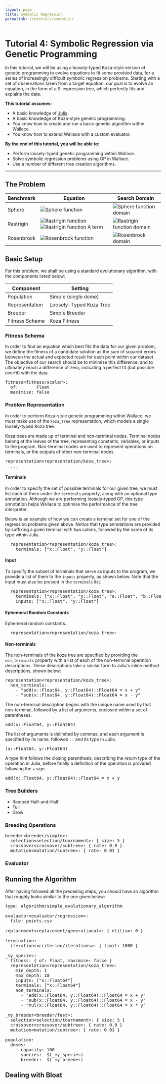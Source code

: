 ```yaml
---
layout: page
title: Symbolic Regression
permalink: /tutorials/symbolic/
---
```


# Tutorial 4: Symbolic Regression via Genetic Programming

In this tutorial, we will be using a loosely-typed Koza-style version of
genetic programming to evolve equations to fit some provided data, for a
series of increasingly difficult symbolic regression problems. Starting
with a set of observations taken from a target equation, our goal is to
evolve an equation, in the form of a S-expression tree, which perfectly
fits and explains the data.

**This tutorial assumes:**

* A basic knowledge of [Julia](http://julialang.org/).
* A basic knowledge of Koza-style genetic programming.
* You know how to create and run a basic genetic algorithm within Wallace.
* You know how to extend Wallace with a custom evaluator.

**By the end of this tutorial, you will be able to:**

* Perform loosely-typed genetic programming within Wallace.
* Solve symbolic regression problems using GP in Wallace.
* Use a number of different tree creation algorithms.

--------------------------------------------------------------------------------

## The Problem

Benchmark | Equation | Search Domain  
--------- | -------- | -------------
Sphere | ![Sphere function](https://upload.wikimedia.org/math/0/7/7/0770a5cfa1d5ad1f6c403315cca90493.png) | ![Sphere function domain](https://upload.wikimedia.org/math/6/e/d/6edd4ad0bea50fa9b2f0dbacd62fa911.png)
Rastrigin | ![Rastrigin function](https://upload.wikimedia.org/math/5/8/3/5831f65c6b1d64c2cf83d8eac84e1c3c.png) ![Rastrigin function A term](https://upload.wikimedia.org/math/d/9/7/d97446f1d0af787d9932516e0f4179e9.png) | ![Rastrigin function domain](https://upload.wikimedia.org/math/8/9/f/89f8f3dc16012a185e5a31ec62c919e5.png)
Rosenbrock | ![Rosenbrock function](https://upload.wikimedia.org/math/8/c/e/8ce1d6b5e80401a6df5e97bb984bb9b7.png) | ![Rosenbrock domain](https://upload.wikimedia.org/math/6/e/d/6edd4ad0bea50fa9b2f0dbacd62fa911.png)

## Basic Setup
For this problem, we shall be using a standard evolutionary algorithm, with the
components listed below:

| Component           | Setting                                           |
| ------------------- | ------------------------------------------------- |
| Population          | Simple (single deme)                              |
| Representation      | Loosely-Typed Koza Tree                           |
| Breeder             | Simple Breeder                                    |
| Fitness Scheme      | Koza Fitness                                      |

### Fitness Schema

In order to find an equation which best fits the data for our given problem,
we define the fitness of a candidate solution as the sum of squared errors
between the actual and expected result for each point within our dataset.
The objective of our search should be to minimise this difference, and
to ultimately reach a difference of zero, indicating a perfect fit (but
possible overfit) with the data.

<pre class="wallace">
fitness&lt;fitness/scalar&gt;:
  of:       Float
  maximise: false
</pre>

### Problem Representation

In order to perform Koza-style genetic programming within Wallace, we must make
use of the `koza_tree` representation, which models a single loosely-typed
Koza tree.

Koza trees are made up of terminal and non-terminal nodes. Terminal nodes
belong at the leaves of the tree, representing constants, variables, or
inputs to the program. Non-terminal nodes are used to represent operations
on terminals, or the outputs of other non-terminal nodes.

<pre class="wallace">
representation&lt;representation/koza_tree&gt;:
  ...
</pre>


#### Terminals

In order to specify the set of possible terminals for our given tree, we must
list each of them under the `terminals` property, along with an optional type
annotation. Although we are performing loosely-typed GP, this type annotation
helps Wallace to optimise the performance of the tree interpreter.

Below is an example of how we can create a terminal set for one of the
regression problems given above. Notice that type annotations are provided
by suffixing a given terminal with two colons, followed by the name of its
type within Julia.

<pre class="wallace">
  representation&lt;representation/koza_tree&gt;:
    terminals: ["x::Float", "y::Float"]
</pre>


#### Input

To specify the subset of terminals that serve as inputs to the program,
we provide a list of them to the `inputs` property, as shown below. Note that
the input must also be present in the `terminals` list.

<pre class="wallace">
  representation&lt;representation/koza_tree&gt;:
    terminals: ["x::Float", "y::Float", "a::Float", "b::Float"]
    inputs: ["x::Float", "y::Float"]
</pre>

#### Ephemeral Random Constants

Ephemeral random constants.

<pre class="wallace">
  representation&lt;representation/koza_tree&gt;:
</pre>

#### Non-terminals

The non-terminals of the koza tree are specified by providing the
`non_terminals` property with a list of each of the non-terminal
operation descriptions. These descriptions take a similar form to
Julia's inline method descriptions, shown below:

<pre class="wallace">
representation&lt;representation/koza_tree&gt;:
  non_terminals:
    - "add(x::Float64, y::Float64)::Float64 = x + y"
    - "sub(x::Float64, y::Float64)::Float64 = x - y"
</pre>

The non-terminal description begins with the unique name used by
that non-terminal, followed by a list of arguments, enclosed within
a set of parentheses.

<pre class="wallace">
add(x::Float64, y::Float64)
</pre>

The list of arguments is delimited by commas, and each argument is
specified by its name, followed `::` and its type in Julia.

<pre class="wallace">
(x::Float64, y::Float64)
</pre>

A type hint follows the closing parenthesis, describing the
return type of the operation in Julia, before finally a definition of
the operation is provided following the `=` sign.

<pre class="wallace">
add(x::Float64, y::Float64)::Float64 = x + y
</pre>

### Tree Builders

* Ramped Half-and-Half
* Full
* Grow

### Breeding Operations

<pre class="wallace">
breeder&lt;breeder/simple&gt;:
  selection&lt;selection/tournament&gt;: { size: 5 }
  crossover&lt;crossover/subtree&gt;: { rate: 0.9 }
  mutation&lt;mutation/subtree&gt;: { rate: 0.01 }
</pre>

### Evaluator

## Running the Algorithm

After having followed all the preceding steps, you should have an algorithm
that roughly looks similar to the one given below:

<pre class="wallace">
type: algorithm/simple_evolutionary_algorithm

evaluator&lt;evaluator/regression&gt;:
  file: points.csv

replacement&lt;replacement/generational&gt;: { elitism: 0 }

termination:
  iterations&lt;criterion/iterations&gt;: { limit: 1000 }

_my_species<species/simple>:
  fitness<fitness/simple>: { of: Float, maximise: false }
  representation&lt;representation/koza_tree&gt;:
    min_depth: 1
    max_depth: 18
    inputs: ["x::Float64"]
    terminals: ["x::Float64"]
    non_terminals:
      - "add(x::Float64, y::Float64)::Float64 = x + y"
      - "sub(x::Float64, y::Float64)::Float64 = x - y"
      - "mul(x::Float64, y::Float64)::Float64 = x * y"
  
_my_breeder&lt;breeder/fast&gt;:
  selection&lt;selection/tournament&gt;: { size: 5 }
  crossover&lt;crossover/subtree&gt;: { rate: 0.9 }
  mutation&lt;mutation/subtree&gt;: { rate: 0.01 }

population:
  demes:
    - capacity: 100
      species:  $(_my_species)
      breeder:  $(_my_breeder)
</pre>

## Dealing with Bloat
